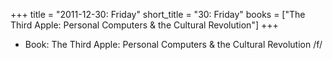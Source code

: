+++
title = "2011-12-30: Friday"
short_title = "30: Friday"
books = ["The Third Apple: Personal Computers & the Cultural Revolution"]
+++


* Book: The Third Apple: Personal Computers & the Cultural Revolution /f/
